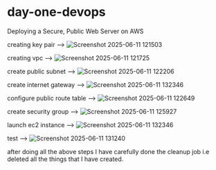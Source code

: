 # day-one-devops
Deploying a Secure, Public Web Server on AWS


creating key pair -->
![Screenshot 2025-06-11 121503](https://github.com/user-attachments/assets/9eec9291-8337-4fea-8b62-3049b0876aa6)

creating vpc -->
![Screenshot 2025-06-11 121725](https://github.com/user-attachments/assets/c84d9b02-9482-4a15-926f-a8a2090a2c56)

create public subnet -->
![Screenshot 2025-06-11 122206](https://github.com/user-attachments/assets/ff44ae7e-bc29-429c-b747-f6c67b5e0956)

create internet gateway -->
![Screenshot 2025-06-11 132346](https://github.com/user-attachments/assets/84f8b284-0453-478a-a3a7-cb04c01b4498)

configure public route table -->
![Screenshot 2025-06-11 122649](https://github.com/user-attachments/assets/509f6c00-9051-4b9c-8de0-99ad4fd208b0)

create security group -->
![Screenshot 2025-06-11 125927](https://github.com/user-attachments/assets/e93260c1-e524-409d-a710-0c24a9b40f2c)

launch ec2 instance -->
![Screenshot 2025-06-11 132346](https://github.com/user-attachments/assets/b9044f36-8188-4a66-8deb-068bbf6eeefa)

test -->
![Screenshot 2025-06-11 131240](https://github.com/user-attachments/assets/05e19c75-6409-4d01-a985-876f7f42164b)


after doing all the above steps I have carefully done the cleanup job i.e deleted all the things that I have created.
